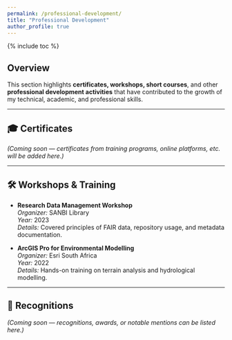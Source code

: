 ```yaml
---
permalink: /professional-development/
title: "Professional Development"
author_profile: true
---
```


{% include toc %}

## Overview

This section highlights **certificates, workshops, short courses**, and other **professional development activities** that have contributed to the growth of my technical, academic, and professional skills.

---

## 🎓 Certificates

*(Coming soon — certificates from training programs, online platforms, etc. will be added here.)*

---

## 🛠 Workshops & Training

- **Research Data Management Workshop**  
  *Organizer:* SANBI Library  
  *Year:* 2023  
  *Details:* Covered principles of FAIR data, repository usage, and metadata documentation.

- **ArcGIS Pro for Environmental Modelling**  
  *Organizer:* Esri South Africa  
  *Year:* 2022  
  *Details:* Hands-on training on terrain analysis and hydrological modelling.

---

## 🌟 Recognitions

*(Coming soon — recognitions, awards, or notable mentions can be listed here.)*
